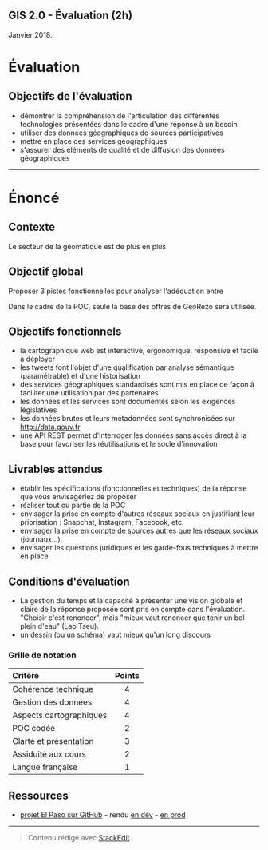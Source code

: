 GIS 2.0 - Évaluation (2h)
------------------------------
Janvier 2018.

# Évaluation

## Objectifs de l'évaluation

 - démontrer la compréhension de l'articulation des différentes technologies présentées dans le cadre d'une réponse à un besoin
 - utiliser des données géographiques de sources participatives
 - mettre en place des services géographiques
 - s'assurer des éléments de qualité et de diffusion des données géographiques

----------

# Énoncé

## Contexte

Le secteur de la géomatique est de plus en plus



## Objectif global

Proposer 3 pistes fonctionnelles pour analyser l'adéquation entre 

Dans le cadre de la POC, seule la base des offres de GeoRezo sera utilisée.

## Objectifs fonctionnels

 - la cartographique web est interactive, ergonomique, responsive et facile à déployer
 - les tweets font l'objet d'une qualification par analyse sémantique (paramétrable) et d'une historisation
 - des services géographiques standardisés sont mis en place de façon à faciliter une utilisation par des partenaires
 - les données et les services sont documentés selon les exigences législatives
 - les données brutes et leurs métadonnées sont synchronisées sur http://data.gouv.fr
 - une API REST permet d'interroger les données sans accès direct à la base pour favoriser les réutilisations et le socle d'innovation

## Livrables attendus

 - établir les spécifications (fonctionnelles et techniques) de la réponse que vous envisageriez de proposer
 - réaliser tout ou partie de la POC
 - envisager la prise en compte d'autres réseaux sociaux en justifiant leur priorisation : Snapchat, Instagram, Facebook, etc.
 - envisager la prise en compte de sources autres que les réseaux sociaux (journaux...).
 - envisager les questions juridiques et les garde-fous techniques à mettre en place


## Conditions d'évaluation

 - La gestion du temps et la capacité à présenter une vision globale et claire de la réponse proposée sont pris en compte dans l'évaluation. "Choisir c'est renoncer", mais "mieux vaut renoncer que tenir un bol plein d'eau" (Lao Tseu).
 - un dessin (ou un schéma) vaut mieux qu'un long discours

### Grille de notation

| Critère 	        	  | Points |
| :---------------------- | :----: |
| Cohérence technique 	  | 4 	   |
| Gestion des données     | 4 	   |
| Aspects cartographiques | 4 	   |
| POC codée				  | 2 	   |
| Clarté et présentation  | 3 	   |
| Assiduité aux cours     | 2 	   | 
| Langue française        | 1 	   |

## Ressources

 - [projet El Paso sur GitHub](https://github.com/guts/elpaso/) - rendu [en dév](http://dev.elgeopaso.fr/) - [en prod](http://www.elgeopaso.fr/)
________

> Contenu rédigé avec [StackEdit](https://stackedit.io/).
<!--stackedit_data:
eyJoaXN0b3J5IjpbMTExODQ2OTUzOCwxNjU2MTQ2Njk2XX0=
-->